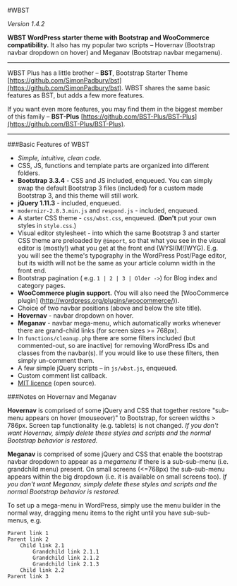 #WBST

*Version 1.4.2*

**WBST WordPress starter theme with Bootstrap and WooCommerce compatibility.** It also has my popular two scripts – Hovernav (Bootstrap navbar dropdown on hover) and Meganav (Bootstrap navbar megamenu).

-----

WBST Plus has a little brother – **BST**, Bootstrap Starter Theme [https://github.com/SimonPadbury/bst](https://github.com/SimonPadbury/bst). WBST shares the same basic features as BST, but adds a few more features. 

If you want even more features, you may find them in the biggest member of this family – **BST-Plus** [https://github.com/BST-Plus/BST-Plus](https://github.com/BST-Plus/BST-Plus).

-----

###Basic Features of WBST

* *Simple, intuitive, clean code.*
* CSS, JS, functions and template parts are organized into different folders.
* **Bootstrap 3.3.4** - CSS and JS included, enqueued. You can simply swap the default Bootstrap 3 files (included) for a custom made Bootstrap 3, and this theme will still work.
* **jQuery 1.11.3** - included, enqueued.
* `modernizr-2.8.3.min.js` and `respond.js` - included, enqueued.
* A starter CSS theme - `css/wbst.css`, enqueued. (**Don't** put your own styles in `style.css`.)
* Visual editor stylesheet - into which the same Bootstrap 3 and starter CSS theme are preloaded by `@import`, so that what you see in the visual editor is (mostly!) what you get at the front end (WYSI(M!)WYG). E.g. you will see the theme's typography in the WordPress Post/Page editor, but its width will not be the same as your article column width in the front end.
* Bootstrap pagination ( e.g. `1 | 2 | 3 | Older ->`) for Blog index and category pages.
* **WooCommerce plugin support.** (You will also need the [WooCommerce plugin] (http://wordpress.org/plugins/woocommerce/)).
* Choice of two navbar positions (above and below the site title).
* **Hovernav** - navbar dropdown on hover.
* **Meganav** - navbar mega-menu, which automatically works whenever there are grand-child links (for screen sizes >= 768px).
* In `functions/cleanup.php` there are some filters included (but commented-out, so are inactive) for removing WordPress IDs and classes from the navbar(s). If you would like to use these filters, then simply un-comment them.
* A few simple jQuery scripts – in `js/wbst.js`, enqueued.
* Custom comment list callback.
* [MIT licence](http://opensource.org/licenses/MIT) (open source).

###Notes on Hovernav and Meganav

**Hovernav** is comprised of some jQuery and CSS that together restore "sub-menu appears on hover (mouseover)" to Bootstrap, for screen widths > 786px. Screen tap functionality (e.g. tablets) is not changed. _If you don't want Hovernav, simply delete these styles and scripts and the normal Bootstrap behavior is restored._

**Meganav** is comprised of some jQuery and CSS that enable the bootstrap navbar dropdown to appear as a _megamenu_ if there is a sub-sub-menu (i.e. grandchild menu) present. On small screens (<=768px) the sub-sub-menu appears within the big dropdown (i.e. it is available on small screens too). _If you don't want Meganav, simply delete these styles and scripts and the normal Bootstrap behavior is restored._

To set up a mega-menu in WordPress, simply use the menu builder in the normal way, dragging menu items to the right until you have sub-sub-menus, e.g.

```
Parent link 1
Parent link 2
	Child link 2.1
		Grandchild link 2.1.1
		Grandchild link 2.1.2
		Grandchild link 2.1.3
	Child link 2.2
Parent link 3
```